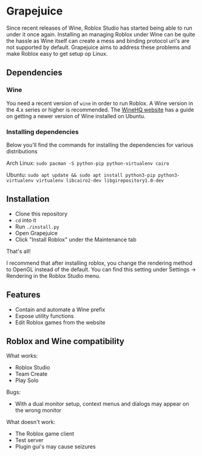 # Grapejuice
Since recent releases of Wine, Roblox Studio has started being able to run under it once again.
Installing an managing Roblox under Wine can be quite the hassle as Wine itself can create a mess and binding protocol
uri's are not supported by default. Grapejuice aims to address these problems and make Roblox easy to get setup op Linux.

## Dependencies

### Wine
You need a recent version of `wine` in order to run Roblox. A Wine version in the 4.x series or higher is recommended.
The [WineHQ website](https://wiki.winehq.org/Ubuntu) has a guide on getting a newer version of Wine installed on Ubuntu.

### Installing dependencies
Below you'll find the commands for installing the dependencies for various distributions

Arch Linux:
`sudo pacman -S python-pip python-virtualenv cairo`

Ubuntu:
`sudo apt update && sudo apt install python3-pip python3-virtualenv virtualenv libcairo2-dev libgirepository1.0-dev`

## Installation
- Clone this repository
- `cd` into it
- Run `./install.py`
- Open Grapejuice
- Click "Install Roblox" under the Maintenance tab

That's all!

I recommend that after installing roblox, you change the rendering method to OpenGL instead of the default. You can find
this setting under Settings -> Rendering in the Roblox Studio menu.

## Features
- Contain and automate a Wine prefix
- Expose utility functions
- Edit Roblox games from the website

## Roblox and Wine compatibility
What works:
- Roblox Studio
- Team Create
- Play Solo

Bugs:
- With a dual monitor setup, context menus and dialogs may appear on the wrong monitor

What doesn't work:
- The Roblox game client
- Test server
- Plugin gui's may cause seizures